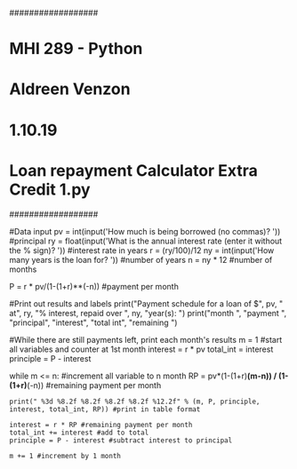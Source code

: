 ##################
# MHI 289 - Python
# Aldreen Venzon
# 1.10.19
# Loan repayment Calculator Extra Credit 1.py
##################

#Data input
pv = int(input('How much is being borrowed (no commas)? ')) #principal
ry = float(input('What is the annual interest rate (enter it without the % sign)? ')) #interest rate in years
r = (ry/100)/12
ny = int(input('How many years is the loan for? ')) #number of years
n = ny * 12 #number of months

P = r * pv/(1-(1+r)**(-n)) #payment per month

#Print out results and labels
print("Payment schedule for a loan of $", pv, " at", ry, "% interest, repaid over ", ny, "year(s): ")
print("month ", "payment ", "principal", "interest", "total int", "remaining ")

#While there are still payments left, print each month's results
m = 1 #start all variables and counter at 1st month
interest = r * pv
total_int = interest
principle = P - interest
    
while m <= n: #increment all variable to n month
    RP = pv*(1-(1+r)**(m-n)) / (1-(1+r)**(-n)) #remaining payment per month
    
    print(" %3d %8.2f %8.2f %8.2f %8.2f %12.2f" % (m, P, principle, interest, total_int, RP)) #print in table format   
   
    interest = r * RP #remaining payment per month
    total_int += interest #add to total 
    principle = P - interest #subtract interest to principal
    
    m += 1 #increment by 1 month
